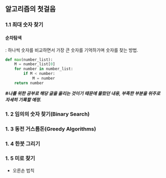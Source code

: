 ## 알고리즘의 첫걸음

### 1.1 최대 숫자 찾기

#### 순차탐색

: 하나씩 숫자를 비교하면서 가장 큰 숫자를 기억하가며 숫자를 찾는 방법.

```python
def max(number_list):
    M = number_list[0]
    for number in number_list:
        if M < number:
            M = number
    return number        
```

***#나를 위한 공부로 해당 글을 올리는 것이기 때문에 몰랐던 내용, 부족한 부분을 위주로 자세히 기록할 예정.***

### 1. 2 임의의 숫자 찾기(Binary Search)

### 1. 3 동전 거스름돈(Greedy Algorithms)

### 1. 4 한붓 그리기

### 1. 5 미로 찾기

- 오른손 법칙